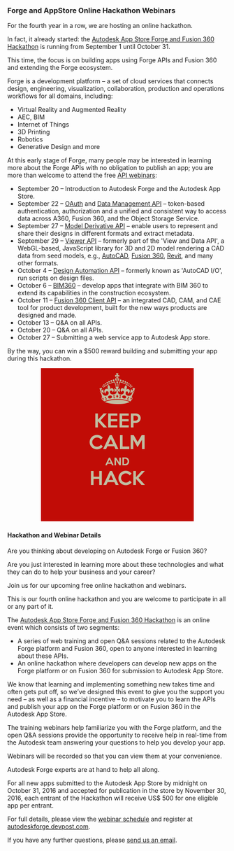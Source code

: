 <head>
<title>The Building Coder</title>
<meta http-equiv="Content-Type" content="text/html; charset=utf-8"/>
<link rel="stylesheet" type="text/css" href="3dwc.css"/>
<script src="https://cdn.rawgit.com/google/code-prettify/master/loader/run_prettify.js?autoload=true" defer="defer"></script>
</head>

<!---



App developers for @AutodeskForge #APIs can get $500 reward building #Forge apps in #OnlineHackathon http://autode.sk/2cyCDw4
 
@AutodeskForge experts will be on hand to help you build #Forge apps Sept 20-Oct 31 at free #OnlineHackathon w/webinars http://autode.sk/2cyCDw4
 
Learn #APIs, build apps for #BIM, #MFG, #IOT, #VR #AR @AutodeskForge Free #OnlineHackathon Sept 20-Oct 31 http://autode.sk/2cyCDw4
 
Think big: #startups get help & $500 reward @Autodesk App Store #OnlineHackathon Sept 20-Oct 31 http://autode.sk/2cyCDw4
 
Kickstart #appdev with @AutodeskForge team. Free #OnlineHackathon with webinars and help http://autode.sk/2cyCDw4

Data driving design: calling #developers to explore new @AutodeskForge platform. Check out Free #OnlineHackathon http://autode.sk/2cyCDw4

#Forge and AppStore Online Hackathon Webinars #revitapi #3dwebcoder @AutodeskRevit @AutodeskForge #aec #bim

#appdev #developers #forge #adskfusion 360 #3DWeb #BIM #IOT #VR #AR #MFG

For the fourth year in a row, we are hosting an online hackathon. In fact, it already started: the Autodesk App Store Forge and Fusion 360 Hackathon is running from September 1 until October 31. This time, the focus is on building apps using Forge APIs and Fusion 360 and extending the Forge ecosystem. Forge is a development platform &ndash; a set of cloud services that connects design, engineering, visualization, collaboration, production and operations workflows for all domains. At this early stage of Forge, many people may be interested in learning more about the Forge APIs with no obligation to publish an app; you are more than welcome to attend the free API webinars...

-->

### Forge and AppStore Online Hackathon Webinars

For the fourth year in a row, we are hosting an online hackathon.

In fact, it already started: the [Autodesk App Store Forge and Fusion 360 Hackathon](http://autodeskforge.devpost.com) is running from September 1 until October 31.

This time, the focus is on building apps using Forge APIs and Fusion 360 and extending the Forge ecosystem.

Forge is a development platform &ndash; a set of cloud services that connects design, engineering, visualization, collaboration, production and operations workflows for all domains, including: 

- Virtual Reality and Augmented Reality
- AEC, BIM
- Internet of Things
- 3D Printing
- Robotics
- Generative Design and more 

At this early stage of Forge, many people may be interested in learning more about the Forge APIs with no obligation to publish an app; you are more than welcome to attend the free [API webinars](http://autodeskforge.devpost.com/details/webinars):

- September 20 &ndash; Introduction to Autodesk Forge and the Autodesk App Store.
- September 22 &ndash; [OAuth](https://developer.autodesk.com/en/docs/oauth/v2/overview) and [Data Management API](https://developer.autodesk.com/en/docs/data/v2/overview) &ndash; token-based authentication, authorization and a unified and consistent way to access data across A360, Fusion 360, and the Object Storage Service.
- September 27 &ndash; [Model Derivative API](https://developer.autodesk.com/en/docs/model-derivative/v2/overview) &ndash; enable users to represent and share their designs in different formats and extract metadata.
- September 29 &ndash; [Viewer API](https://developer.autodesk.com/en/docs/viewer/v2/overview) &ndash; 
formerly part of the 'View and Data API', a WebGL-based, JavaScript library for 3D and 2D model rendering a CAD data from seed models, e.g., [AutoCAD](http://www.autodesk.com/products/autocad/overview), [Fusion 360](http://www.autodesk.com/products/fusion-360/overview), [Revit](http://www.autodesk.com/products/revit-family/overview), and many other formats.
- October 4 &ndash; [Design Automation API](https://developer.autodesk.com/en/docs/design-automation/v2/overview) &ndash; formerly known as 'AutoCAD I/O', run scripts on design files.
- October 6 &ndash; [BIM360](https://developer.autodesk.com/en/docs/bim360/v1/overview) &ndash; develop apps that integrate with BIM 360 to extend its capabilities in the construction ecosystem.
- October 11 &ndash; [Fusion 360 Client API](http://help.autodesk.com/view/NINVFUS/ENU/?guid=GUID-A92A4B10-3781-4925-94C6-47DA85A4F65A) &ndash; an integrated CAD, CAM, and CAE tool for product development, built for the new ways products are designed and made.
- October 13 &ndash; Q&A on all APIs.
- October 20 &ndash; Q&A on all APIs.
- October 27 &ndash; Submitting a web service app to Autodesk App store.

By the way, you can win a $500 reward building and submitting your app during this hackathon.

<center>
<img src="img/keep-calm-and-hack.png" alt="Keep calm and hack" width="350">
</center>

#### <a name="2"></a>Hackathon and Webinar Details
 
Are you thinking about developing on Autodesk Forge or Fusion 360?

Are you just interested in learning more about these technologies and what they can do to help your business and your career?

Join us for our upcoming free online hackathon and webinars.

This is our fourth online hackathon and you are welcome to participate in all or any part of it.
 
The [Autodesk App Store Forge and Fusion 360 Hackathon](http://autodeskforge.devpost.com) is an online event which consists of two segments:

- A series of web training and open Q&A sessions related to the Autodesk Forge platform and Fusion 360, open to anyone interested in learning about these APIs.
- An online hackathon where developers can develop new apps on the Forge platform or on Fusion 360 for submission to Autodesk App Store.
 
We know that learning and implementing something new takes time and often gets put off, so we’ve designed this event to give you the support you need &ndash; as well as a financial incentive &ndash; to motivate you to learn the APIs and publish your app on the Forge platform or on Fusion 360 in the Autodesk App Store.
 
The training webinars help familiarize you with the Forge platform, and the open Q&A sessions provide the opportunity to receive help in real-time from the Autodesk team answering your questions to help you develop your app.

Webinars will be recorded so that you can view them at your convenience.

Autodesk Forge experts are at hand to help all along.

For all new apps submitted to the Autodesk App Store by midnight on October 31, 2016 and accepted for publication in the store by November 30, 2016, each entrant of the Hackathon will receive US$ 500 for one eligible app per entrant.
 
For full details, please view
the [webinar schedule](http://autodeskforge.devpost.com/details/webinars) and register
at [autodeskforge.devpost.com](http://autodeskforge.devpost.com).

If you have any further questions,
please [send us an email](mailto:forgehackathon@autodesk.com).

